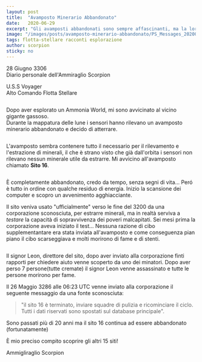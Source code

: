 ```yaml
---
layout: post
title:  "Avamposto Minerario Abbandonato"
date:   2020-06-29
excerpt: "Gli avamposti abbandonati sono sempre affascinanti, ma la loro storia a volte può rivelare grandi tragedie. Un racconto dell'Ammiraglio Scorpion"
image: "/images/posts/avamposto-minerario-abbandonato/PS_Messages_20200628_135716.jpg"
tags: flotta-stellare racconti esplorazione
author: scorpion
sticky: no
---
```

<div class="box alt">
<p>28 Giugno 3306<br>
Diario personale dell'Ammiraglio Scorpion</p>

<p>U.S.S Voyager<br>
Alto Comando Flotta Stellare</p>
</div>
<span class="image fit"><img src="/images/Elite-Division-png.png" alt=""></span>

Dopo  aver esplorato un Ammonia World, mi sono avvicinato al vicino gigante gassoso.<br>
Durante la mappatura delle  lune  i sensori hanno rilevano un avamposto minerario abbandonato e decido di atterrare.

<div class="box alt">
    <div class="row 50% uniform">
        <div class="6u"><span class="image fit"><a href="/images/posts/avamposto-minerario-abbandonato/PS_Messages_20200628_135720.jpg"><img src="{{ "/images/posts/avamposto-minerario-abbandonato/PS_Messages_20200628_135720.jpg" | prepend:site.baseurl }}" alt="" title="Immagine 1"/></a></span></div>
        <div class="6u$"><span class="image fit"><a href="/images/posts/avamposto-minerario-abbandonato/PS_Messages_20200628_135722.jpg"><img src="{{ "/images/posts/avamposto-minerario-abbandonato/PS_Messages_20200628_135722.jpg" | prepend:site.baseurl }}" alt="" title="Immagine 2" /></a></span></div>
    </div>
</div>

L'avamposto sembra contenere tutto il necessario per il rilevamento e l'estrazione di minerali, il che è strano visto che già dall'orbita i sensori non rilevano nessun minerale utile da estrarre. Mi avvicino all'avamposto chiamato **Sito 16**.

<div class="box alt">
    <span class="image fit"><a href="/images/posts/avamposto-minerario-abbandonato/PS_Messages_20200628_135724.jpg"><img src="{{ "/images/posts/avamposto-minerario-abbandonato/PS_Messages_20200628_135724.jpg" | prepend:site.baseurl }}" alt=""  title="Sito 16"/></a></span>
</div>

È completamente abbandonato, credo da tempo, senza segni di vita... Peró è tutto in ordine con qualche residuo di energia. Inizio la scansione dei computer e scopro un avvenimento agghiacciante.

Il sito veniva usato "ufficialmente" verso le fine del 3200 da una corporazione sconosciuta, per estrarre minerali, ma in realtà serviva a _testare_ la capacità di sopravvivenza dei poveri malcapitati.
Sei mesi prima la corporazione aveva iniziato il test... Nessuna razione di cibo supplementantare era stata inviata all'avamposto e come conseguenza pian piano il cibo scarseggiava e molti morirono di fame e di stenti.

<div class="box alt">
    <div class="row 50% uniform">
        <div class="4u"><span class="image fit"><a href="/images/posts/avamposto-minerario-abbandonato/PS_Messages_20200628_135726.jpg"><img src="{{ "/images/posts/avamposto-minerario-abbandonato/PS_Messages_20200628_135726.jpg" | prepend:site.baseurl }}" alt="" title="Immagine 1"/></a></span></div>
        <div class="4u"><span class="image fit"><a href="/images/posts/avamposto-minerario-abbandonato/PS_Messages_20200628_135728.jpg"><img src="{{ "/images/posts/avamposto-minerario-abbandonato/PS_Messages_20200628_135728.jpg" | prepend:site.baseurl }}" alt="" title="Immagine 2" /></a></span></div>
        <div class="4u$"><span class="image fit"><a href="/images/posts/avamposto-minerario-abbandonato/PS_Messages_20200628_135730.jpg"><img src="{{ "/images/posts/avamposto-minerario-abbandonato/PS_Messages_20200628_135730.jpg" | prepend:site.baseurl }}" alt="" title="Immagine 3" /></a></span></div>
    </div>
</div>

Il signor Leon, direttore del sito, dopo aver inviato alla corporazione finti rapporti per chiedere aiuto venne scoperto da uno dei minatori.
Dopo aver perso 7 persone(tutte cremate) il signor Leon venne assassinato e tutte le persone morirono per fame.

Il 26 Maggio 3286 alle 06:23 UTC venne inviato alla corporazione il seguente messaggio da una fonte sconosciuta:

> "il sito 16 è terminato, inviare squadre di pulizia e ricominciare il ciclo. Tutti i dati riservati sono spostati sul database principale".

Sono passati più di 20 anni ma il sito 16 continua ad essere  abbandonato (fortunatamente)

È mio preciso compito scoprire gli altri 15 siti!

Ammigliraglio Scorpion

<span class="image fit"><img src="/images/Elite-Division-png.png" alt=""></span>